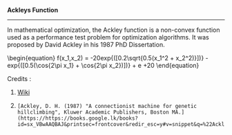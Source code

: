 **Ackleys Function**

---

In mathematical optimization, the Ackley function is a non-convex function used as a performance test problem for optimization algorithms. It was proposed by David Ackley in his 1987 PhD Dissertation.

\begin{equation}
f(x_1,x_2) = -20exp{([0.2\sqrt{0.5(x_1^2 + x_2^2)}])}  - exp{([0.5(\cos{2\pi x_1} + \cos{2\pi x_2})])} + e +20
\end{equation}

Credits : 

1.   [Wiki](https://https://en.wikipedia.org/wiki/Ackley_function)
2.     [Ackley, D. H. (1987) "A connectionist machine for genetic hillclimbing", Kluwer Academic Publishers, Boston MA.](https://https://books.google.lk/books?id=sx_VBwAAQBAJ&printsec=frontcover&redir_esc=y#v=snippet&q=%22Ackley%20function%22&f=false)

